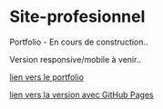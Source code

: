 # Site-profesionnel
Portfolio - En cours de construction..

Version responsive/mobile à venir..

[lien vers le portfolio](https://cassandrachaumulon.eu/)

[lien vers la version avec GitHub Pages](https://cassandrach.github.io/)
